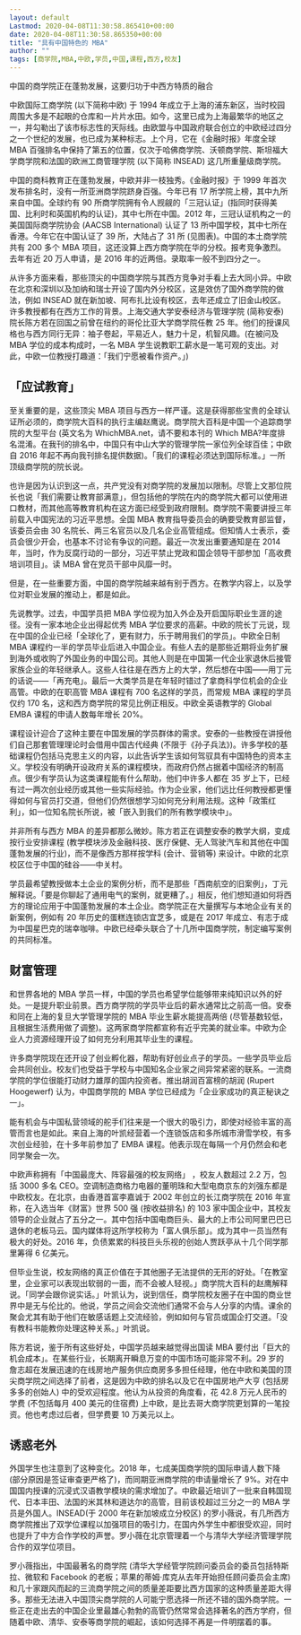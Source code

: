 ```yaml
---
layout: default
Lastmod: 2020-04-08T11:30:58.865410+00:00
date: 2020-04-08T11:30:58.865350+00:00
title: "具有中国特色的 MBA"
author: ""
tags: [商学院,MBA,中欧,学员,中国,课程,西方,校友]
---
```


中国的商学院正在蓬勃发展，这要归功于中西方特质的融合​​​

中欧国际工商学院 (以下简称中欧) 于 1994 年成立于上海的浦东新区，当时校园周围大多是不起眼的仓库和一片片水田。如今，这里已成为上海最繁华的地区之一，并勾勒出了该市标志性的天际线。由欧盟与中国政府联合创立的中欧经过四分之一个世纪的发展，也已成为某种标志。上个月，它在《金融时报》年度全球 MBA 百强排名中保持了第五的位置，仅次于哈佛商学院、沃顿商学院、斯坦福大学商学院和法国的欧洲工商管理学院 (以下简称 INSEAD) 这几所重量级商学院。

中国的商科教育正在蓬勃发展，中欧并非一枝独秀。《金融时报》于 1999 年首次发布排名时，没有一所亚洲商学院跻身百强。今年已有 17 所学院上榜，其中九所来自中国。全球约有 90 所商学院拥有令人觊觎的「三冠认证」(指同时获得美国、比利时和英国机构的认证)，其中七所在中国。2012 年，三冠认证机构之一的美国国际商学院协会 (AACSB International) 认证了 13 所中国学校，其中七所在香港。今年它在中国认证了 39 所，大陆占了 31 所 (见图表)。中国的本土商学院共有 200 多个 MBA 项目，这还没算上西方商学院在华的分校。报考竞争激烈。去年有近 20 万人申请，是 2016 年的近两倍。录取率一般不到四分之一。

从许多方面来看，那些顶尖的中国商学院与其西方竞争对手看上去大同小异。中欧在北京和深圳以及加纳和瑞士开设了国内外分校区，这是效仿了国外商学院的做法，例如 INSEAD 就在新加坡、阿布扎比设有校区，去年还成立了旧金山校区。许多教授都有在西方工作的背景。上海交通大学安泰经济与管理学院 (简称安泰) 院长陈方若在回国之前曾在纽约的哥伦比亚大学商学院任教 25 年。他们的授课风格也与西方同行无异：袖子卷起，平易近人，魅力十足，机智风趣。(在被问及 MBA 学位的成本构成时，一名 MBA 学生说教职工薪水是一笔可观的支出。对此，中欧一位教授打趣道：「我们宁愿被看作资产。」)

「应试教育」
------

至关重要的是，这些顶尖 MBA 项目与西方一样严谨。这是获得那些宝贵的全球认证所必须的，商学院大百科的执行主编赵鹰说。商学院大百科是中国一个追踪商学院的大型平台 (英文名为 WhichMBA.net，请不要和本刊的 Which MBA?年度排名混淆。在我刊的排名中，中国只有中山大学的管理学院一家位列全球百佳；中欧自 2016 年起不再向我刊排名提供数据)。「我们的课程必须达到国际标准。」一所顶级商学院的院长说。

也许是因为认识到这一点，共产党没有对商学院的发展加以限制。尽管上文那位院长也说「我们需要让教育部满意」，但包括他的学院在内的商学院大都可以使用进口教材，而其他高等教育机构在这方面已经受到政府限制。商学院不需要讲授三年前载入中国宪法的习近平思想。全国 MBA 教育指导委员会的确要受教育部监督，该委员会由 30 名院长、两三名官员以及几名企业高管组成。但知情人士表示，委员会很少开会，也基本不讨论有争议的问题。最近一次发出重要通知是在 2014 年，当时，作为反腐行动的一部分，习近平禁止党政和国企领导干部参加「高收费培训项目」。读 MBA 曾在党员干部中风靡一时。

但是，在一些重要方面，中国的商学院越来越有别于西方。在教学内容上，以及学位对职业发展的推动上，都是如此。

先说教学。过去，中国学员把 MBA 学位视为加入外企及开启国际职业生涯的途径。没有一家本地企业出得起优秀 MBA 学位要求的高薪。中欧的院长丁元说，现在中国的企业已经「全球化了，更有财力，乐于聘用我们的学员」。中欧全日制 MBA 课程约一半的学员毕业后进入中国企业。有些人去的是那些近期将业务扩展到海外或收购了外国业务的中国公司。其他人则是在中国第一代企业家退休后接管家族企业的年轻继承人。这些人往往是在西方上的大学，然后想在中国——用丁元的话说——「再充电」。最后一大类学员是在年轻时错过了拿商科学位机会的企业高管。中欧的在职高管 MBA 课程有 700 名这样的学员，而常规 MBA 课程的学员仅约 170 名，这和西方商学院的常见比例正相反。中欧全英语教学的 Global EMBA 课程的申请人数每年增长 20%。

课程设计迎合了这种主要在中国发展的学员群体的需求。安泰的一些教授在讲授他们自己那套管理理论时会借用中国古代经典 (不限于《孙子兵法》)。许多学校的基础课程仍包括马克思主义的内容，以此告诉学生该如何驾驭具有中国特色的资本主义。学校没有明确开设政府关系的课程模块，而政府仍然占据着中国经济的制高点。很少有学员认为这类课程能有什么帮助，他们中许多人都在 35 岁上下，已经有过一两次创业经历或其他一些实际经验。作为企业家，他们远比任何教授都更懂得如何与官员打交道，但他们仍然很想学习如何充分利用法规。这种「政策红利」，如一位知名院长所说，被「嵌入到我们的所有教学模块中」。

并非所有与西方 MBA 的差异都那么微妙。陈方若正在调整安泰的教学大纲，变成按行业安排课程 (教学模块涉及金融科技、医疗保健、无人驾驶汽车和其他在中国蓬勃发展的行业)，而不是像西方那样按学科 (会计、营销等) 来设计。中欧的北京校区位于中国的硅谷——中关村。

学员最希望教授做本土企业的案例分析，而不是那些「西南航空的旧案例」，丁元解释说。「要是你聊起了通用电气的案例，就更糟了。」相反，他们想知道如何将西方的理论应用于中国蓬勃发展的本土企业。商学院正在大量撰写与本地企业有关的新案例，例如有 20 年历史的蛋糕连锁店宜芝多，或是在 2017 年成立、有志于成为中国星巴克的瑞幸咖啡。中欧已经牵头联合了十几所中国商学院，制定编写案例的共同标准。

财富管理
----

和世界各地的 MBA 学员一样，中国的学员也希望学位能够带来纯知识以外的好处。一是提升职业前景。西方商学院的学员毕业后的薪水通常比之前高一倍。安泰和同在上海的复旦大学管理学院的 MBA 毕业生薪水能提高两倍 (尽管基数较低，且根据生活费用做了调整)。这两家商学院都宣称有近乎完美的就业率。中欧为企业人力资源经理开设了如何充分利用其毕业生的课程。

许多商学院现在还开设了创业孵化器，帮助有好创业点子的学员。一些学员毕业后会共同创业。校友们也受益于学校与中国知名企业家之间异常紧密的联系。一流商学院的学位很能打动财力雄厚的国内投资者。推出胡润百富榜的胡润 (Rupert Hoogewerf) 认为，中国商学院的 MBA 学位已经成为「企业家成功的真正秘诀之一」。

能有机会与中国私营领域的舵手们往来是一个很大的吸引力，即使对经验丰富的高管而言也是如此。来自上海的叶凯经营着一个连锁饭店和多所城市滑雪学校，有多次创业经验，在十多年前参加了 EMBA 课程。他表示现在每隔一个月仍然会和老同学聚会一次。

中欧声称拥有「中国最庞大、阵容最强的校友网络」 ，校友人数超过 2.2 万，包括 3000 多名 CEO。空调制造商格力电器的董明珠和大型电商京东的刘强东都是中欧校友。在北京，由香港首富李嘉诚于 2002 年创立的长江商学院在 2016 年宣称，在入选当年《财富》世界 500 强 (按收益排名) 的 103 家中国企业中，其校友领导的企业就占了五分之一。其中包括中国电商巨头、最大的上市公司阿里巴巴已退休的老板马云。国内媒体将这所学校称为「富人俱乐部」。成为其中一员当然有极大的好处。2016 年，负债累累的科技巨头乐视的创始人贾跃亭从十几个同学那里筹得 6 亿美元。

但毕业生说，校友网络的真正价值在于其他圈子无法提供的无形的好处。「在教室里，企业家可以表现出软弱的一面，而不会被人轻视。」商学院大百科的赵鹰解释说。「同学会跟你说实话。」叶凯认为，说到信任，商学院校友圈子在中国的商业世界中是无与伦比的。他说，学员之间会交流他们通常不会与人分享的内情。课余的聚会尤其有助于他们在敏感话题上交流经验，例如如何与官员或国企打交道。「没有教科书能教你处理这种关系。」叶凯说。

陈方若说，鉴于所有这些好处，中国学员越来越觉得出国读 MBA 要付出「巨大的机会成本」。在某些行业，长期离开瞬息万变的中国市场可能非常不利。29 岁的詹志超在发展迅速的在线房地产服务供应商房多多担任经理，他在中欧和美国的顶尖商学院之间选择了前者，这是因为中欧的排名以及它在中国房地产大亨 (包括房多多的创始人) 中的受欢迎程度。他认为从投资的角度看，花 42.8 万元人民币的学费 (不包括每月 400 美元的住宿费) 上中欧，是比去哥大商学院更划算的一笔投资。他也考虑过后者，但学费要 10 万美元以上。

诱惑老外
----

外国学生也注意到了这种变化。2018 年，七成美国商学院的国际申请人数下降 (部分原因是签证审查更严格了)，而同期亚洲商学院的申请量增长了 9%。对在中国国内授课的沉浸式汉语教学模块的需求增加了。中欧最近培训了一批来自韩国现代、日本丰田、法国的米其林和道达尔的高管，目前该校超过三分之一的 MBA 学员是外国人。INSEAD(于 2000 年在新加坡成立分校区) 的罗小薇说，有几所西方商学院推出了双学位课程以加强项目的吸引力，在国内外学生中都很受欢迎，同时也提升了中方合作学校的声誉。罗小薇在北京管理着一个与清华大学经济管理学院合作的双学位项目。

罗小薇指出，中国最著名的商学院 (清华大学经管学院顾问委员会的委员包括特斯拉、微软和 Facebook 的老板；苹果的蒂姆·库克从去年开始担任顾问委员会主席) 和几十家跟风而起的三流商学院之间的质量差距要比西方国家的这种质量差距大得多。那些无法进入中国顶尖商学院的人可能宁愿选择一所还不错的国外商学院。一些正在走出去的中国企业里最雄心勃勃的高管仍然常常会选择著名的西方学府，但随着中欧、清华、安泰等商学院的崛起，该如何选择不再是一件明摆着的事。

